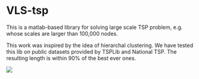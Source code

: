 # VLS-tsp

This is a matlab-based library for solving large scale TSP problem, e.g. whose scales are larger than 100,000 nodes.

This work was inspired by the idea of hierarchal clustering. We have tested this lib on public datasets provided by TSPLib and National TSP. The resulting length is within 90% of the best ever ones.

![](/home/cunyuan/code/m/tsp/test/fig/ch71009-13pct.jpg)